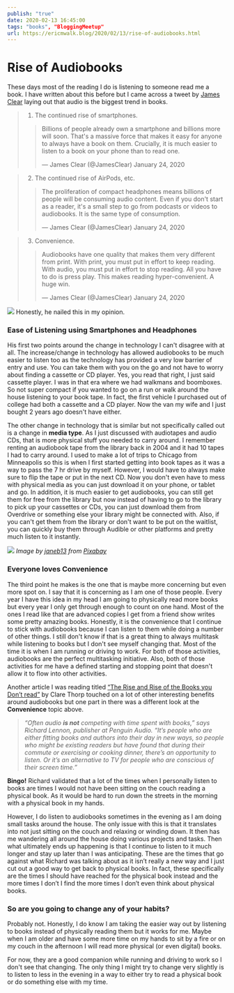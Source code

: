 ```yaml
---
publish: "true"
date: 2020-02-13 16:45:00
tags: "books", "BloggingMeetup"
url: https://ericmwalk.blog/2020/02/13/rise-of-audiobooks.html
---
```


# Rise of Audiobooks

These days most of the reading I do is listening to someone read me a book. I have written about this before but I came across a tweet by <a href="https://jamesclear.com">James Clear</a> laying out that audio is the biggest trend in books.

>1) The continued rise of smartphones.
>>Billions of people already own a smartphone and billions more will soon. That's a massive force that makes it easy for anyone to always have a book on them.
>>Crucially, it is much easier to listen to a book on your phone than to read one.</p>— James Clear (@JamesClear) January 24, 2020

>2) The continued rise of AirPods, etc.
>>The proliferation of compact headphones means billions of people will be consuming audio content.
>>Even if you don't start as a reader, it's a small step to go from podcasts or videos to audiobooks. It is the same type of consumption.</p>— James Clear (@JamesClear) January 24, 2020

>3) Convenience.
>>Audiobooks have one quality that makes them very different from print.
>>With print, you must put in effort to keep reading. With audio, you must put in effort to stop reading. All you have to do is press play.
>>This makes reading hyper-convenient. A huge win.</p>— James Clear (@JamesClear) January 24, 2020


![](https://ericmwalk.blog/uploads/2022/97123464c3.jpg)
Honestly, he nailed this in my opinion.

### Ease of Listening using Smartphones and Headphones
His first two points around the change in technology I can't disagree with at all. The increase/change in technology has allowed audiobooks to be much easier to listen too as the technology has provided a very low barrier of entry and use. You can take them with you on the go and not have to worry about finding a cassette or CD player. Yes, you read that right, I just said cassette player. I was in that era where we had walkmans and boomboxes. So not super compact if you wanted to go on a run or walk around the house listening to your book tape. In fact, the first vehicle I purchased out of college had both a cassette and a CD player. Now the van my wife and I just bought 2 years ago doesn't have either.

The other change in technology that is similar but not specifically called out is a change in **media type**. As I just discussed with audiotapes and audio CDs, that is more physical stuff you needed to carry around. I remember renting an audiobook tape from the library back in 2004 and it had 10 tapes I had to carry around. I used to make a lot of trips to Chicago from Minneapolis so this is when I first started getting into book tapes as it was a way to pass the 7 hr drive by myself. However, I would have to always make sure to flip the tape or put in the next CD. Now you don't even have to mess with physical media as you can just download it on your phone, or tablet and go. In addition, it is much easier to get audiobooks, you can still get them for free from the library but now instead of having to go to the library to pick up your cassettes or CDs, you can just download them from Overdrive or something else your library might be connected with. Also, if you can't get them from the library or don't want to be put on the waitlist, you can quickly buy them through Audible or other platforms and pretty much listen to it instantly.


![](https://ericmwalk.blog/uploads/2022/89fa39d716.jpg)
*Image by <a href="https://pixabay.com/users/janeb13-725943/?utm_source=link-attribution&utm_medium=referral&utm_campaign=image&utm_content=1176161">janeb13</a> from <a href="https://pixabay.com/?utm_source=link-attribution&utm_medium=referral&utm_campaign=image&utm_content=1176161">Pixabay</a>*

### Everyone loves Convenience
The third point he makes is the one that is maybe more concerning but even more spot on. I say that it is concerning as I am one of those people. Every year I have this idea in my head I am going to physically read more books but every year I only get through enough to count on one hand. Most of the ones I read like that are advanced copies I get from a friend show writes some pretty amazing books. Honestly, it is the convenience that I continue to stick with audiobooks because I can listen to them while doing a number of other things. I still don't know if that is a great thing to always multitask while listening to books but I don't see myself changing that. Most of the time it is when I am running or driving to work. For both of those activities, audiobooks are the perfect multitasking initiative. Also, both of those activities for me have a defined starting and stopping point that doesn't allow it to flow into other activities.

Another article I was reading titled <a href="http://www.bbc.com/culture/story/20200104-audiobooks-the-rise-and-rise-of-the-books-you-dont-read">“The Rise and Rise of the Books you Don’t read”</a> by Clare Thorp touched on a lot of other interesting benefits around audiobooks but one part in there was a different look at the **Convenience** topic above.

>*“Often audio **is not** competing with time spent with books,” says Richard Lennon, publisher at Penguin Audio. “It’s people who are either fitting books and authors into their day in new ways, so people who might be existing readers but have found that during their commute or exercising or cooking dinner, there’s an opportunity to listen. Or it’s an alternative to TV for people who are conscious of their screen time.”*

**Bingo!** Richard validated that a lot of the times when I personally listen to books are times I would not have been sitting on the couch reading a physical book. As it would be hard to run down the streets in the morning with a physical book in my hands.

However, I do listen to audiobooks sometimes in the evening as I am doing small tasks around the house. The only issue with this is that it translates into not just sitting on the couch and relaxing or winding down. It then has me wandering all around the house doing various projects and tasks. Then what ultimately ends up happening is that I continue to listen to it much longer and stay up later than I was anticipating. These are the times that go against what Richard was talking about as it isn’t really a new way and I just cut out a good way to get back to physical books. In fact, these specifically are the times I should have reached for the physical book instead and the more times I don’t I find the more times I don’t even think about physical books.

### So are you going to change any of your habits?
Probably not. Honestly, I do know I am taking the easier way out by listening to books instead of physically reading them but it works for me. Maybe when I am older and have some more time on my hands to sit by a fire or on my couch in the afternoon I will read more physical (or even digital) books.

For now, they are a good companion while running and driving to work so I don't see that changing. The only thing I might try to change very slightly is to listen to less in the evening in a way to either try to read a physical book or do something else with my time.

